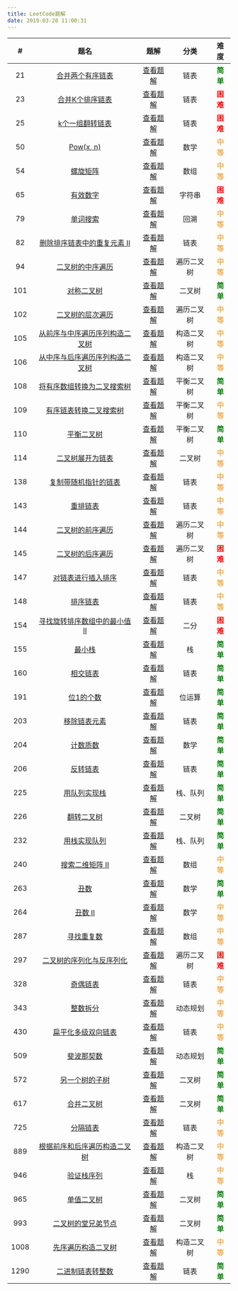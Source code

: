 ```yaml
---
title: LeetCode题解
date: 2019-03-20 11:00:31
---
```


|  #   |                             题名                             |                             题解                             |    分类    |                    难度                     |
| :--: | :----------------------------------------------------------: | :----------------------------------------------------------: | :--------: | :-----------------------------------------: |
|  21  | [合并两个有序链表](https://leetcode-cn.com/problems/merge-two-sorted-lists/) | [查看题解](/2019/04/05/leetcode-21-merge-two-sorted-lists/)  |    链表    |  <strong style="color:green">简单</strong>  |
|  23  | [合并K个排序链表](https://leetcode-cn.com/problems/merge-k-sorted-lists/) |  [查看题解](/2019/02/22/leetcode-23-merge-k-sorted-lists/)   |    链表    |   <strong style="color:red">困难</strong>   |
|  25  | [k个一组翻转链表](https://leetcode-cn.com/problems/reverse-nodes-in-k-group/) | [查看题解](/2019/04/04/leetcode-25-reverse-nodes-in-k-group/) |    链表    |   <strong style="color:red">困难</strong>   |
|  50  |    [Pow(x, n)](https://leetcode-cn.com/problems/powx-n/)     |         [查看题解](/2020/02/23/leetcode-50-powx-n/)          |    数学    | <strong style="color:#f0ad4e">中等</strong> |
|  54  | [螺旋矩阵](https://leetcode-cn.com/problems/spiral-matrix/)  |      [查看题解](/2020/03/01/leetcode-54-spiral-matrix/)      |    数组    | <strong style="color:#f0ad4e">中等</strong> |
|  65  |  [有效数字](https://leetcode-cn.com/problems/valid-number/)  |      [查看题解](/2020/02/26/leetcode-65-valid-number/)       |   字符串   |   <strong style="color:red">困难</strong>   |
|  79  |  [单词搜索](https://leetcode-cn.com/problems/word-search/)   |       [查看题解](/2020/02/20/leetcode-79-word-search/)       |    回溯    | <strong style="color:#f0ad4e">中等</strong> |
|  82  | [删除排序链表中的重复元素 II](https://leetcode-cn.com/problems/remove-duplicates-from-sorted-list-ii/) | [查看题解](/2019/02/27/leetcode-82-remove-duplicates-from-sorted-list-ii/) |    链表    | <strong style="color:#f0ad4e">中等</strong> |
|  94  | [二叉树的中序遍历](https://leetcode-cn.com/problems/binary-tree-inorder-traversal/) | [查看题解](/2019/05/25/leetcode-94-binary-tree-inorder-traversal/) | 遍历二叉树 | <strong style="color:#f0ad4e">中等</strong> |
| 101  | [对称二叉树](https://leetcode-cn.com/problems/symmetric-tree/) |     [查看题解](/2019/12/06/leetcode-101-symmetric-tree/)     |   二叉树   |  <strong style="color:green">简单</strong>  |
| 102  | [二叉树的层次遍历](https://leetcode-cn.com/problems/binary-tree-level-order-traversal/) | [查看题解](/2019/05/26/leetcode-102-binary-tree-level-order-traversal/) | 遍历二叉树 | <strong style="color:#f0ad4e">中等</strong> |
| 105  | [从前序与中序遍历序列构造二叉树](https://leetcode-cn.com/problems/construct-binary-tree-from-preorder-and-inorder-traversal/) | [查看题解](/2019/05/29/leetcode-105-construct-binary-tree-from-preorder-and-inorder-traversal/) | 构造二叉树 | <strong style="color:#f0ad4e">中等</strong> |
| 106  | [从中序与后序遍历序列构造二叉树](https://leetcode-cn.com/problems/construct-binary-tree-from-inorder-and-postorder-traversal/) | [查看题解](/2019/05/29/leetcode-106-construct-binary-tree-from-inorder-and-postorder-traversal/) | 构造二叉树 | <strong style="color:#f0ad4e">中等</strong> |
| 108  | [将有序数组转换为二叉搜索树](https://leetcode-cn.com/problems/convert-sorted-array-to-binary-search-tree/) | [查看题解](/2019/05/20/leetcode-108-convert-sorted-array-to-binary-search-tree/) | 平衡二叉树 |  <strong style="color:green">简单</strong>  |
| 109  | [有序链表转换二叉搜索树](https://leetcode-cn.com/problems/convert-sorted-list-to-binary-search-tree/) | [查看题解](/2019/05/20/leetcode-109-convert-sorted-list-to-binary-search-tree/) | 平衡二叉树 | <strong style="color:#f0ad4e">中等</strong> |
| 110  | [平衡二叉树](https://leetcode-cn.com/problems/balanced-binary-tree/) |  [查看题解](/2019/05/20/leetcode-110-balanced-binary-tree/)  | 平衡二叉树 |  <strong style="color:green">简单</strong>  |
| 114  | [二叉树展开为链表](https://leetcode-cn.com/problems/flatten-binary-tree-to-linked-list/) | [查看题解](/2020/01/17/leetcode-114-flatten-binary-tree-to-linked-list/) |   二叉树   | <strong style="color:#f0ad4e">中等</strong> |
| 138  | [复制带随机指针的链表](https://leetcode-cn.com/problems/copy-list-with-random-pointer/) | [查看题解](/2020/01/24/leetcode-138-copy-list-with-random-pointer/) |    链表    | <strong style="color:#f0ad4e">中等</strong> |
| 143  | [ 重排链表](https://leetcode-cn.com/problems/reorder-list/)  |      [查看题解](/2020/01/19/leetcode-143-reorder-list/)      |    链表    | <strong style="color:#f0ad4e">中等</strong> |
| 144  | [二叉树的前序遍历](https://leetcode-cn.com/problems/binary-tree-preorder-traversal/) | [查看题解](/2019/05/25/leetcode-144-binary-tree-preorder-traversal/) | 遍历二叉树 | <strong style="color:#f0ad4e">中等</strong> |
| 145  | [二叉树的后序遍历](https://leetcode-cn.com/problems/binary-tree-postorder-traversal/) | [查看题解](/2019/05/26/leetcode-145-binary-tree-postorder-traversal/) | 遍历二叉树 |   <strong style="color:red">困难</strong>   |
| 147  | [对链表进行插入排序](https://leetcode-cn.com/problems/insertion-sort-list/) |  [查看题解](/2020/01/11/leetcode-147-insertion-sort-list/)   |    链表    | <strong style="color:#f0ad4e">中等</strong> |
| 148  |   [排序链表](https://leetcode-cn.com/problems/sort-list/)    |       [查看题解](/2019/04/26/leetcode-148-sort-list/)        |    链表    | <strong style="color:#f0ad4e">中等</strong> |
| 154  | [寻找旋转排序数组中的最小值 II](https://leetcode-cn.com/problems/find-minimum-in-rotated-sorted-array-ii/) | [查看题解](/2020/02/19/leetcode-154-find-minimum-in-rotated-sorted-array-ii/) |    二分    |   <strong style="color:red">困难</strong>   |
| 155  |    [最小栈](https://leetcode-cn.com/problems/min-stack/)     |       [查看题解](/2020/03/02/leetcode-155-min-stack/)        |     栈     |  <strong style="color:green">简单</strong>  |
| 160  | [相交链表](https://leetcode-cn.com/problems/intersection-of-two-linked-lists/) | [查看题解](/2020/01/15/leetcode-160-intersection-of-two-linked-lists/) |    链表    |  <strong style="color:green">简单</strong>  |
| 191  | [位1的个数](https://leetcode-cn.com/problems/number-of-1-bits/) |    [查看题解](/2020/02/22/leetcode-191-number-of-1-bits/)    |   位运算   |  <strong style="color:green">简单</strong>  |
| 203  | [移除链表元素](https://leetcode-cn.com/problems/remove-linked-list-elements/) | [查看题解](/2019/05/08/leetcode-203-remove-linked-list-elements/) |    链表    |  <strong style="color:green">简单</strong>  |
| 204  |  [计数质数](https://leetcode-cn.com/problems/count-primes/)  |      [查看题解](/2019/05/02/leetcode-204-count-primes/)      |    数学    |  <strong style="color:green">简单</strong>  |
| 206  | [反转链表](https://leetcode-cn.com/problems/reverse-linked-list/) |  [查看题解](/2020/02/03/leetcode-206-reverse-linked-list/)   |    链表    |  <strong style="color:green">简单</strong>  |
| 225  | [用队列实现栈](https://leetcode-cn.com/problems/implement-stack-using-queues/) | [查看题解](/2020/02/16/leetcode-225-implement-stack-using-queues/) |  栈、队列  |  <strong style="color:green">简单</strong>  |
| 226  | [翻转二叉树](https://leetcode-cn.com/problems/invert-binary-tree/) |   [查看题解](/2019/12/11/leetcode-226-invert-binary-tree/)   |   二叉树   |  <strong style="color:green">简单</strong>  |
| 232  | [用栈实现队列](https://leetcode-cn.com/problems/implement-queue-using-stacks/) | [查看题解](/2020/02/15/leetcode-232-implement-queue-using-stacks/) |  栈、队列  |  <strong style="color:green">简单</strong>  |
| 240  | [搜索二维矩阵 II](https://leetcode-cn.com/problems/search-a-2d-matrix-ii/) | [查看题解](/2020/02/12/leetcode-240-search-a-2d-matrix-ii/)  |    数组    | <strong style="color:#f0ad4e">中等</strong> |
| 263  |    [丑数](https://leetcode-cn.com/problems/ugly-number/)     |      [查看题解](/2019/05/03/leetcode-263-ugly-number/)       |    数学    |  <strong style="color:green">简单</strong>  |
| 264  | [丑数 II](https://leetcode-cn.com/problems/ugly-number-ii/)  |     [查看题解](/2019/05/03/leetcode-264-ugly-number-ii/)     |    数学    | <strong style="color:#f0ad4e">中等</strong> |
| 287  | [寻找重复数](https://leetcode-cn.com/problems/find-the-duplicate-number/) | [查看题解](/2020/02/10/leetcode-287-find-the-duplicate-number/) |    数组    | <strong style="color:#f0ad4e">中等</strong> |
| 297  | [二叉树的序列化与反序列化](https://leetcode-cn.com/problems/serialize-and-deserialize-binary-tree/) | [查看题解](/2020/03/06/leetcode-297-serialize-and-deserialize-binary-tree/) | 遍历二叉树 |   <strong style="color:red">困难</strong>   |
| 328  | [奇偶链表](https://leetcode-cn.com/problems/odd-even-linked-list/) |  [查看题解](/2019/05/10/leetcode-328-odd-even-linked-list/)  |    链表    | <strong style="color:#f0ad4e">中等</strong> |
| 343  | [整数拆分](https://leetcode-cn.com/problems/integer-break/)  |     [查看题解](/2020/02/22/leetcode-343-integer-break/)      |  动态规划  | <strong style="color:#f0ad4e">中等</strong> |
| 430  | [扁平化多级双向链表](https://leetcode-cn.com/problems/flatten-a-multilevel-doubly-linked-list/) | [查看题解](/2020/01/25/leetcode-430-flatten-a-multilevel-doubly-linked-list/) |    链表    | <strong style="color:#f0ad4e">中等</strong> |
| 509  | [斐波那契数](https://leetcode-cn.com/problems/fibonacci-number/) |    [查看题解](/2019/11/24/leetcode-509-fibonacci-number/)    |  动态规划  |  <strong style="color:green">简单</strong>  |
| 572  | [另一个树的子树](https://leetcode-cn.com/problems/subtree-of-another-tree/) | [查看题解](/2020/02/29/coding-interview-26-substructure-of-another-tree/) |   二叉树   |  <strong style="color:green">简单</strong>  |
| 617  | [合并二叉树](https://leetcode-cn.com/problems/merge-two-binary-trees/) | [查看题解](/2019/12/08/leetcode-617-merge-two-binary-trees/) |   二叉树   |  <strong style="color:green">简单</strong>  |
| 725  | [分隔链表](https://leetcode-cn.com/problems/split-linked-list-in-parts/) | [查看题解](/2020/01/26/leetcode-725-split-linked-list-in-parts/) |    链表    | <strong style="color:#f0ad4e">中等</strong> |
| 889  | [根据前序和后序遍历构造二叉树](https://leetcode-cn.com/problems/construct-binary-tree-from-preorder-and-postorder-traversal) | [查看题解](/2019/05/29/leetcode-889-construct-binary-tree-from-preorder-and-postorder-traversal/) | 构造二叉树 | <strong style="color:#f0ad4e">中等</strong> |
| 946  | [验证栈序列](https://leetcode-cn.com/problems/validate-stack-sequences/) | [查看题解](/2019/06/01/leetcode-946-validate-stack-sequences/) |     栈     | <strong style="color:#f0ad4e">中等</strong> |
| 965  | [单值二叉树](https://leetcode-cn.com/problems/univalued-binary-tree/) | [查看题解](/2019/12/17/leetcode-965-univalued-binary-tree/)  |   二叉树   |  <strong style="color:green">简单</strong>  |
| 993  | [二叉树的堂兄弟节点](https://leetcode-cn.com/problems/cousins-in-binary-tree/) | [查看题解](/2020/01/31/leetcode-993-cousins-in-binary-tree/) |   二叉树   |  <strong style="color:green">简单</strong>  |
| 1008 | [先序遍历构造二叉树](https://leetcode-cn.com/problems/construct-binary-search-tree-from-preorder-traversal/) | [查看题解](/2019/05/27/leetcode-1008-construct-binary-search-tree-from-preorder-traversal/) | 构造二叉树 | <strong style="color:#f0ad4e">中等</strong> |
| 1290 | [二进制链表转整数](https://leetcode-cn.com/problems/convert-binary-number-in-a-linked-list-to-integer/) | [查看题解](/2020/01/07/leetcode-1290-convert-binary-number-in-a-linked-list-to-integer/) |    链表    |  <strong style="color:green">简单</strong>  |

